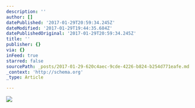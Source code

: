 ```yaml
---
description: ''
author: []
datePublished: '2017-01-29T20:59:34.245Z'
dateModified: '2017-01-29T19:44:35.684Z'
datePublishedOriginal: '2017-01-29T20:59:34.245Z'
title: ''
publisher: {}
via: {}
inFeed: true
starred: false
sourcePath: _posts/2017-01-29-620c4aec-9cde-4226-b824-b254d771eafe.md
_context: 'http://schema.org'
_type: Article

---
```

![](https://the-grid-user-content.s3-us-west-2.amazonaws.com/9034c699-4c32-4405-8c03-61a22d47d95b.gif)